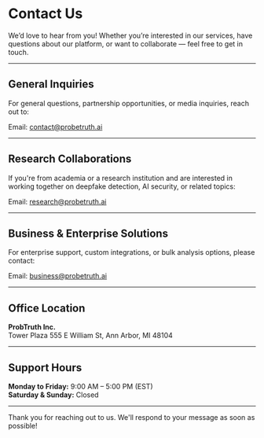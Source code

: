 # Contact Us

We’d love to hear from you! Whether you’re interested in our services, have questions about our platform, or want to collaborate — feel free to get in touch.

---

## General Inquiries

For general questions, partnership opportunities, or media inquiries, reach out to:

 Email: contact@probetruth.ai

---

## Research Collaborations

If you're from academia or a research institution and are interested in working together on deepfake detection, AI security, or related topics:

Email: research@probetruth.ai

---

## Business & Enterprise Solutions

For enterprise support, custom integrations, or bulk analysis options, please contact:

Email: business@probetruth.ai

---

## Office Location

**ProbTruth Inc.**  
Tower Plaza
555 E William St, Ann Arbor, MI 48104

---

## Support Hours

**Monday to Friday:** 9:00 AM – 5:00 PM (EST)  
**Saturday & Sunday:** Closed

---

Thank you for reaching out to us. We'll respond to your message as soon as possible!

